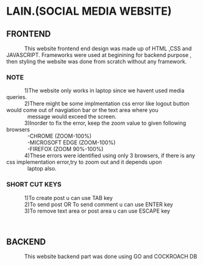 <h1>LAIN.(SOCIAL MEDIA WEBSITE)</h1>
<h2>FRONTEND</h2>
<p>&nbsp &nbsp &nbsp &nbsp &nbsp &nbsp  This website frontend end design was made up of HTML ,CSS and JAVASCRIPT. Frameworks were used at beginining for backend purpose , then styling the website was done from scratch without any framework. </p>
<h3>NOTE</h3>
<P>&nbsp &nbsp &nbsp &nbsp &nbsp &nbsp 1)The website only works in laptop since we havent used media queries.  <br>&nbsp &nbsp &nbsp &nbsp &nbsp &nbsp 2)There might be some implmentation css error like logout button would come out of navgiation bar or the text area where you <br> &nbsp &nbsp &nbsp &nbsp &nbsp &nbsp &nbsp  message would exceed the screen.  <br>&nbsp &nbsp &nbsp &nbsp &nbsp &nbsp 3)Inorder to fix the error, keep the zoom value to given following browsers <br>&nbsp &nbsp &nbsp &nbsp &nbsp &nbsp &nbsp -CHROME (ZOOM-100%) <BR> &nbsp &nbsp &nbsp &nbsp &nbsp &nbsp &nbsp -MICROSOFT EDGE (ZOOM-100%) <BR> &nbsp &nbsp &nbsp &nbsp &nbsp &nbsp &nbsp -FIREFOX (ZOOM 90%-100%)<BR> &nbsp &nbsp &nbsp &nbsp &nbsp &nbsp 4)These errors were identified using only 3 browsers, if there is any css implementation error,try to zoom out and it depends upon <br>&nbsp &nbsp &nbsp &nbsp &nbsp &nbsp &nbsp laptop also. </P> <h3>SHORT CUT KEYS</h3><P>&nbsp &nbsp &nbsp &nbsp &nbsp &nbsp 1)To create post u can use TAB key <br>&nbsp &nbsp &nbsp &nbsp &nbsp &nbsp 2)To send post OR To send comment u can use ENTER key <BR> &nbsp &nbsp &nbsp &nbsp &nbsp &nbsp 3)To remove text area or post area u can use ESCAPE key </P><BR>
<h2>BACKEND</h2>
<P>&nbsp &nbsp &nbsp &nbsp &nbsp &nbsp This website backend part was done using GO and COCKROACH DB</P>
